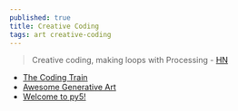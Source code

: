 ```yaml
---
published: true
title: Creative Coding
tags: art creative-coding
---
```

> Creative coding, making loops with Processing - [HN](https://news.ycombinator.com/item?id=34556309)

- [The Coding Train](https://www.youtube.com/channel/UCvjgXvBlbQiydffZU7m1_aw)
- [Awesome Generative Art](https://github.com/kosmos/awesome-generative-art)
- [Welcome to py5!](https://py5coding.org/)
